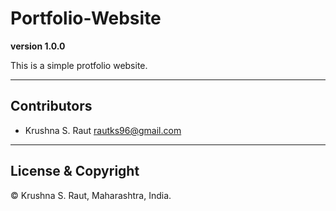 # Portfolio-Website

**version 1.0.0**

This is a simple protfolio website.

---

## Contributors

- Krushna S. Raut <rautks96@gmail.com>

---

## License & Copyright

© Krushna S. Raut, Maharashtra, India.
